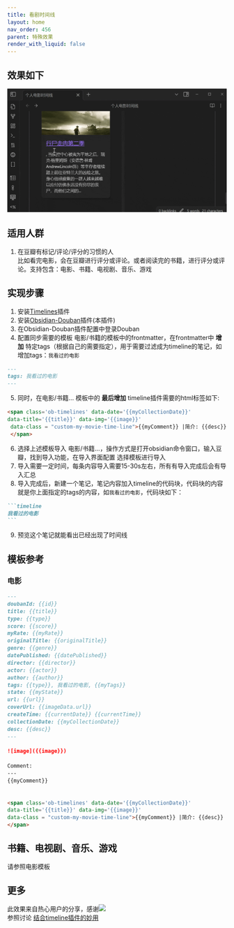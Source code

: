 ```yaml
---
title: 看剧时间线
layout: home
nav_order: 456
parent: 特殊效果
render_with_liquid: false
---
```


## 效果如下
![](./img/obsidian-douban-time-preview-example.gif)

## 适用人群
1. 在豆瓣有标记/评论/评分的习惯的人   
比如看完电影，会在豆瓣进行评分或评论。或者阅读完的书籍，进行评分或评论。支持包含：电影、书籍、电视剧、音乐、游戏

## 实现步骤
1. 安装[Timelines](https://github.com/Darakah/obsidian-timelines)插件
2. 安装[Obsidian-Douban](https://github.com/Wanxp/obsidian-douban)插件(本插件)
3. 在Obsidian-Douban插件配置中登录Douban
4. 配置同步需要的模板 电影/书籍的模板中的frontmatter，在frontmatter中 **增加** 特定tags（根据自己的需要指定），用于需要过滤成为timeline的笔记，如增加tags：`我看过的电影`


````markdown
---
tags: 我看过的电影
---
````
5. 同时，在电影/书籍... 模板中的 **最后增加** timeline插件需要的html标签如下:

```html
<span class='ob-timelines' data-date='{{myCollectionDate}}' 
data-title='{{title}}' data-img='{{image}}'
 data-class = "custom-my-movie-time-line">{{myComment}} |简介: {{desc}}
 </span> 
```
6. 选择上述模板导入 电影/书籍...，操作方式是打开obsidian命令窗口，输入豆瓣，找到导入功能，在导入界面配置 选择模板进行导入
7. 导入需要一定时间，每条内容导入需要15-30s左右，所有有导入完成后会有导入汇总
8. 导入完成后，新建一个笔记，笔记内容加入timeline的代码块，代码块的内容就是你上面指定的tags的内容，如`我看过的电影`，代码块如下：

````markdown
```timeline
我看过的电影
```
````


9. 预览这个笔记就能看出已经出现了时间线

## 模板参考
### 电影


````markdown
---
doubanId: {{id}}
title: {{title}}
type: {{type}}
score: {{score}}
myRate: {{myRate}}
originalTitle: {{originalTitle}}
genre: {{genre}}
datePublished: {{datePublished}}
director: {{director}}
actor: {{actor}}
author: {{author}}
tags: {{type}}, 我看过的电影, {{myTags}}
state: {{myState}}
url: {{url}}
coverUrl: {{imageData.url}}
createTime: {{currentDate}} {{currentTime}}
collectionDate: {{myCollectionDate}}
desc: {{desc}}
---

![image]({{image}})

Comment: 
---
{{myComment}}


<span class='ob-timelines' data-date='{{myCollectionDate}}'
data-title='{{title}}' data-img='{{image}}'
data-class = "custom-my-movie-time-line">{{myComment}} |简介: {{desc}}
</span> 
````


## 书籍、电视剧、音乐、游戏
请参照电影模板

## 更多
此效果来自热心用户的分享，感谢[![](https://img.shields.io/badge/GitHub-eryajf-blue)](https://github.com/eryajf)  
参照讨论 [结合timeline插件的妙用](https://github.com/Wanxp/obsidian-douban/issues/19#issuecomment-1428307130)
